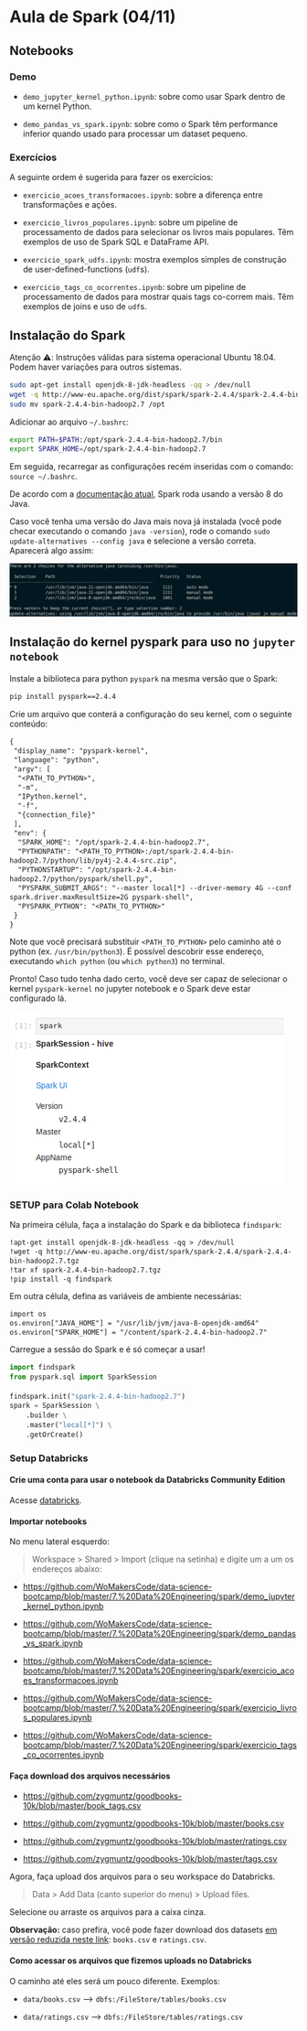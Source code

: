 # Aula de Spark (04/11)

## Notebooks

### Demo

* `demo_jupyter_kernel_python.ipynb`: sobre como usar Spark dentro de um kernel Python.

* `demo_pandas_vs_spark.ipynb`: sobre como o Spark têm performance inferior quando usado para processar um dataset pequeno.

### Exercícios

A seguinte ordem é sugerida para fazer os exercícios:

* `exercicio_acoes_transformacoes.ipynb`: sobre a diferença entre transformações e ações.

* `exercicio_livros_populares.ipynb`: sobre um pipeline de processamento de dados para selecionar os livros mais populares. Têm exemplos de uso de Spark SQL e DataFrame API.

* `exercicio_spark_udfs.ipynb`: mostra exemplos simples de construção de user-defined-functions (`udf`s).

* `exercicio_tags_co_ocorrentes.ipynb`: sobre um pipeline de processamento de dados para mostrar quais tags co-correm mais. Têm exemplos de joins e uso de `udf`s. 

## Instalação do Spark

Atenção :warning:: Instruções válidas para sistema operacional Ubuntu 18.04. Podem haver variações para outros sistemas.

```bash
sudo apt-get install openjdk-8-jdk-headless -qq > /dev/null
wget -q http://www-eu.apache.org/dist/spark/spark-2.4.4/spark-2.4.4-bin-hadoop2.7.tgz
sudo mv spark-2.4.4-bin-hadoop2.7 /opt
```

Adicionar ao arquivo `~/.bashrc`:
```bash
export PATH=$PATH:/opt/spark-2.4.4-bin-hadoop2.7/bin
export SPARK_HOME=/opt/spark-2.4.4-bin-hadoop2.7
```

Em seguida, recarregar as configurações recém inseridas com o comando: `source ~/.bashrc`.

De acordo com a [documentação atual](https://spark.apache.org/docs/latest/), Spark roda usando a versão 8 do Java. 

Caso você tenha uma versão do Java mais nova já instalada (você pode checar executando o comando `java -version`), rode o comando `sudo update-alternatives --config java` e selecione a versão correta. Aparecerá algo assim:

![java_version](figs/java_version_manually_selection.png)

## Instalação do kernel pyspark para uso no `jupyter notebook`

Instale a biblioteca para python `pyspark` na mesma versão que o Spark:
```bash
pip install pyspark==2.4.4
```

Crie um arquivo que conterá a configuração do seu kernel, com o seguinte conteúdo:
```
{
 "display_name": "pyspark-kernel",
 "language": "python",
 "argv": [
  "<PATH_TO_PYTHON>",
  "-m",
  "IPython.kernel",
  "-f",
  "{connection_file}"
 ],
 "env": {
  "SPARK_HOME": "/opt/spark-2.4.4-bin-hadoop2.7",
  "PYTHONPATH": "<PATH_TO_PYTHON>:/opt/spark-2.4.4-bin-hadoop2.7/python/lib/py4j-2.4.4-src.zip",
  "PYTHONSTARTUP": "/opt/spark-2.4.4-bin-hadoop2.7/python/pyspark/shell.py",
  "PYSPARK_SUBMIT_ARGS": "--master local[*] --driver-memory 4G --conf spark.driver.maxResultSize=2G pyspark-shell",
  "PYSPARK_PYTHON": "<PATH_TO_PYTHON>"
 }
}
```

Note que você precisará substituir `<PATH_TO_PYTHON>` pelo caminho até o python (ex. `/usr/bin/python3`). É possível descobrir esse endereço, executando `which python` (ou `which python3`) no terminal.

Pronto! Caso tudo tenha dado certo, você deve ser capaz de selecionar o kernel `pyspark-kernel` no jupyter notebook e o Spark deve estar configurado lá.

![spark_ok](figs/spark_install_successful.png)

### SETUP para Colab Notebook

Na primeira célula, faça a instalação do Spark e da biblioteca `findspark`:
```
!apt-get install openjdk-8-jdk-headless -qq > /dev/null
!wget -q http://www-eu.apache.org/dist/spark/spark-2.4.4/spark-2.4.4-bin-hadoop2.7.tgz
!tar xf spark-2.4.4-bin-hadoop2.7.tgz
!pip install -q findspark
```

Em outra célula, defina as variáveis de ambiente necessárias:
```
import os
os.environ["JAVA_HOME"] = "/usr/lib/jvm/java-8-openjdk-amd64"
os.environ["SPARK_HOME"] = "/content/spark-2.4.4-bin-hadoop2.7"
```

Carregue a sessão do Spark e é só começar a usar!
```python
import findspark
from pyspark.sql import SparkSession

findspark.init("spark-2.4.4-bin-hadoop2.7")
spark = SparkSession \
    .builder \
    .master("local[*]") \
    .getOrCreate()
```

### Setup Databricks

#### Crie uma conta para usar o notebook da Databricks Community Edition

Acesse [databricks](https://community.cloud.databricks.com/login.html).

#### Importar notebooks

No menu lateral esquerdo:
> Workspace > Shared > Import (clique na setinha) e digite um a um os endereços abaixo:

* https://github.com/WoMakersCode/data-science-bootcamp/blob/master/7.%20Data%20Engineering/spark/demo_jupyter_kernel_python.ipynb

* https://github.com/WoMakersCode/data-science-bootcamp/blob/master/7.%20Data%20Engineering/spark/demo_pandas_vs_spark.ipynb

* https://github.com/WoMakersCode/data-science-bootcamp/blob/master/7.%20Data%20Engineering/spark/exercicio_acoes_transformacoes.ipynb

* https://github.com/WoMakersCode/data-science-bootcamp/blob/master/7.%20Data%20Engineering/spark/exercicio_livros_populares.ipynb

* https://github.com/WoMakersCode/data-science-bootcamp/blob/master/7.%20Data%20Engineering/spark/exercicio_tags_co_ocorrentes.ipynb

#### Faça download dos arquivos necessários

* https://github.com/zygmuntz/goodbooks-10k/blob/master/book_tags.csv
 
* https://github.com/zygmuntz/goodbooks-10k/blob/master/books.csv
 
* https://github.com/zygmuntz/goodbooks-10k/blob/master/ratings.csv
 
* https://github.com/zygmuntz/goodbooks-10k/blob/master/tags.csv

Agora, faça upload dos arquivos para o seu workspace do Databricks.

> Data > Add Data (canto superior do menu) > Upload files.

Selecione ou arraste os arquivos para a caixa cinza.

**Observação:** caso prefira, você pode fazer download dos datasets [em versão reduzida neste link](https://github.com/cimarieta/goodbooks-10k/tree/master/reduced): `books.csv` e `ratings.csv`.

#### Como acessar os arquivos que fizemos uploads no Databricks

O caminho até eles será um pouco diferente. Exemplos:

* `data/books.csv` --> `dbfs:/FileStore/tables/books.csv`

* `data/ratings.csv` --> `dbfs:/FileStore/tables/ratings.csv`
